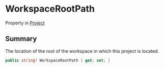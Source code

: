 # WorkspaceRootPath

Property in [Project](yarn.compiler.project.md)

## Summary

The location of the root of the workspace in which this project is located.

```csharp
public string? WorkspaceRootPath { get; set; }
```
